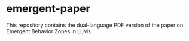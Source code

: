 # emergent-paper
This repository contains the dual-language PDF version of the paper on Emergent Behavior Zones in LLMs.

